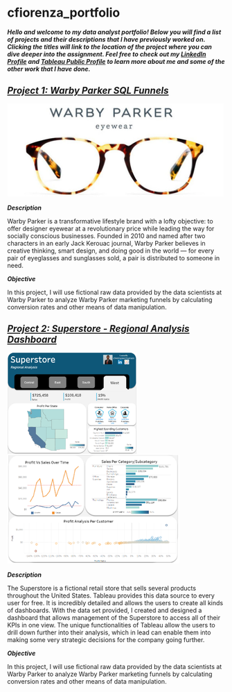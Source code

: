 # **cfiorenza_portfolio**
***Hello and welcome to my data analyst portfolio! Below you will find a list of projects and their descriptions that I have previously worked on. Clicking the titles will link to the location of the project where you can dive deeper into the assignment. Feel free to check out my [LinkedIn Profile](https://www.linkedin.com/in/christopherfiorenza/) and [Tableau Public Profile](https://public.tableau.com/app/profile/christopher.fiorenza#!/?newProfile=&activeTab=0) to learn more about me and some of the other work that I have done.***

## ***[Project 1: Warby Parker SQL Funnels](https://github.com/fiorenza1116/Warby_Parker_SQL_Funnels)***
<img src="Images/WarbyParker.jpg" width="500">

***Description***

Warby Parker is a transformative lifestyle brand with a lofty objective: to offer designer eyewear at a revolutionary price while leading the way for socially conscious businesses. Founded in 2010 and named after two characters in an early Jack Kerouac journal, Warby Parker believes in creative thinking, smart design, and doing good in the world — for every pair of eyeglasses and sunglasses sold, a pair is distributed to someone in need.

***Objective***

In this project, I will use fictional raw data provided by the data scientists at Warby Parker to analyze Warby Parker marketing funnels by calculating conversion rates and other means of data manipulation.


## ***[Project 2: Superstore - Regional Analysis Dashboard](https://public.tableau.com/app/profile/christopher.fiorenza/viz/Superstore-RegionalAnalysis/Dashboard1)***
<img src="Images/SuperstoreDash1.png" width="300">
<img src="Images/SuperstoreDash2.png" height="250">

***Description***

The Superstore is a fictional retail store that sells several products throughout the United States. Tableau provides this data source to every user for free. It is incredibly detailed and allows the users to create all kinds of dashboards. With the data set provided, I created and designed a dashboard that allows management of the Superstore to access all of their KPIs in one view. The unique functionalities of Tableau allow the users to drill down further into their analysis, which in lead can enable them into making some very strategic decisions for the company going further.

***Objective***

In this project, I will use fictional raw data provided by the data scientists at Warby Parker to analyze Warby Parker marketing funnels by calculating conversion rates and other means of data manipulation.
